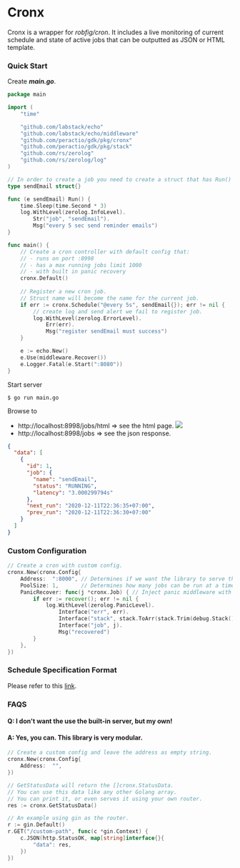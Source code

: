# Cronx

Cronx is a wrapper for _robfig/cron_. It includes a live monitoring of current schedule and state of active jobs that can be outputted as JSON or HTML template.

### Quick Start
Create _**main.go**_.

```go
package main

import (
	"time"

	"github.com/labstack/echo"
	"github.com/labstack/echo/middleware"
	"github.com/peractio/gdk/pkg/cronx"
	"github.com/peractio/gdk/pkg/stack"
	"github.com/rs/zerolog"
	"github.com/rs/zerolog/log"
)

// In order to create a job you need to create a struct that has Run() method.
type sendEmail struct{}

func (e sendEmail) Run() {
	time.Sleep(time.Second * 3)
	log.WithLevel(zerolog.InfoLevel).
		Str("job", "sendEmail").
		Msg("every 5 sec send reminder emails")
}

func main() {
	// Create a cron controller with default config that:
	// - runs on port :8998
	// - has a max running jobs limit 1000
	// - with built in panic recovery
	cronx.Default()
	
	// Register a new cron job.
	// Struct name will become the name for the current job.
	if err := cronx.Schedule("@every 5s", sendEmail{}); err != nil {
		// create log and send alert we fail to register job.
		log.WithLevel(zerolog.ErrorLevel).
			Err(err).
			Msg("register sendEmail must success")
	}

	e := echo.New()
	e.Use(middleware.Recover())
	e.Logger.Fatal(e.Start(":8080"))
}
```

Start server
```shell
$ go run main.go
```

Browse to
- http://localhost:8998/jobs/html => see the html page.
![](https://raw.githubusercontent.com/peractio/gdk/main/pkg/cronx/screenshots/2_status_page.png)
- http://localhost:8998/jobs => see the json response.
```json
{
  "data": [
    {
      "id": 1,
      "job": {
        "name": "sendEmail",
        "status": "RUNNING",
        "latency": "3.000299794s"
      },
      "next_run": "2020-12-11T22:36:35+07:00",
      "prev_run": "2020-12-11T22:36:30+07:00"
    }
  ]
}
```

### Custom Configuration
```go
// Create a cron with custom config.
cronx.New(cronx.Config{
    Address:  ":8000", // Determines if we want the library to serve the frontend.
    PoolSize: 1,       // Determines how many jobs can be run at a time.
    PanicRecover: func(j *cronx.Job) { // Inject panic middleware with custom logger and alert.
        if err := recover(); err != nil {
            log.WithLevel(zerolog.PanicLevel).
                Interface("err", err).
                Interface("stack", stack.ToArr(stack.Trim(debug.Stack()))).
                Interface("job", j).
                Msg("recovered")
        }
    },
})
```

### Schedule Specification Format
Please refer to this [link](https://pkg.go.dev/github.com/robfig/cron?readme=expanded#section-readme/).

### FAQS
#### Q: I don't want the use the built-in server, but my own!
#### A: Yes, you can. This library is very modular.
```go
// Create a custom config and leave the address as empty string.
cronx.New(cronx.Config{
    Address:  "",
})

// GetStatusData will return the []cronx.StatusData.
// You can use this data like any other Golang array.
// You can print it, or even serves it using your own router.
res := cronx.GetStatusData() 

// An example using gin as the router.
r := gin.Default()
r.GET("/custom-path", func(c *gin.Context) {
    c.JSON(http.StatusOK, map[string]interface{}{
    	"data": res,
	})
})
```